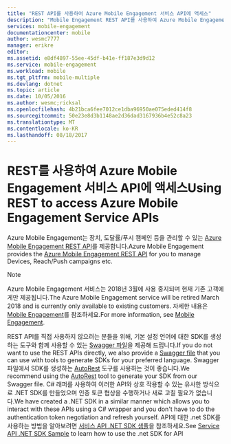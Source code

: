 ```yaml
---
title: "REST API를 사용하여 Azure Mobile Engagement 서비스 API에 액세스"
description: "Mobile Engagement REST API를 사용하여 Azure Mobile Engagement 서비스 API에 액세스하는 방법 설명"
services: mobile-engagement
documentationcenter: mobile
author: wesmc7777
manager: erikre
editor: 
ms.assetid: e8df4897-55ee-45df-b41e-ff187e3d9d12
ms.service: mobile-engagement
ms.workload: mobile
ms.tgt_pltfrm: mobile-multiple
ms.devlang: dotnet
ms.topic: article
ms.date: 10/05/2016
ms.author: wesmc;ricksal
ms.openlocfilehash: 4b21bca6fee7012ce1dba96950ae075eded414f8
ms.sourcegitcommit: 50e23e8d3b1148ae2d36dad3167936b4e52c8a23
ms.translationtype: MT
ms.contentlocale: ko-KR
ms.lasthandoff: 08/18/2017
---
```

# <a name="using-rest-to-access-azure-mobile-engagement-service-apis"></a><span data-ttu-id="f7f38-103">REST를 사용하여 Azure Mobile Engagement 서비스 API에 액세스</span><span class="sxs-lookup"><span data-stu-id="f7f38-103">Using REST to access Azure Mobile Engagement Service APIs</span></span>
<span data-ttu-id="f7f38-104">Azure Mobile Engagement는 장치, 도달률/푸시 캠페인 등을 관리할 수 있는 [Azure Mobile Engagement REST API](https://msdn.microsoft.com/library/azure/mt683754.aspx)를 제공합니다.</span><span class="sxs-lookup"><span data-stu-id="f7f38-104">Azure Mobile Engagement provides the [Azure Mobile Engagement REST API](https://msdn.microsoft.com/library/azure/mt683754.aspx) for you to manage Devices, Reach/Push campaigns etc.</span></span>

> [!NOTE]
> <span data-ttu-id="f7f38-105">Azure Mobile Engagement 서비스는 2018년 3월에 사용 중지되며 현재 기존 고객에게만 제공됩니다.</span><span class="sxs-lookup"><span data-stu-id="f7f38-105">The Azure Mobile Engagement service will be retired March 2018 and is currently only available to existing customers.</span></span> <span data-ttu-id="f7f38-106">자세한 내용은 [Mobile Engagement](https://azure.microsoft.com/en-us/services/mobile-engagement/)를 참조하세요.</span><span class="sxs-lookup"><span data-stu-id="f7f38-106">For more information, see [Mobile Engagement](https://azure.microsoft.com/en-us/services/mobile-engagement/).</span></span>

<span data-ttu-id="f7f38-107">REST API를 직접 사용하지 않으려는 분들을 위해, 기본 설정 언어에 대한 SDK를 생성하는 도구와 함께 사용할 수 있는 [Swagger 파일](https://github.com/Azure/azure-rest-api-specs/blob/master/arm-mobileengagement/2014-12-01/swagger/mobile-engagement.json)을 제공해 드립니다.</span><span class="sxs-lookup"><span data-stu-id="f7f38-107">If you do not want to use the REST APIs directly, we also provide a [Swagger file](https://github.com/Azure/azure-rest-api-specs/blob/master/arm-mobileengagement/2014-12-01/swagger/mobile-engagement.json) that you can use with tools to generate SDKs for your preferred language.</span></span> <span data-ttu-id="f7f38-108">Swagger 파일에서 SDK를 생성하는 [AutoRest](https://github.com/Azure/AutoRest) 도구를 사용하는 것이 좋습니다.</span><span class="sxs-lookup"><span data-stu-id="f7f38-108">We recommend using the [AutoRest](https://github.com/Azure/AutoRest) tool to generate your SDK from our Swagger file.</span></span> <span data-ttu-id="f7f38-109">C# 래퍼를 사용하여 이러한 API와 상호 작용할 수 있는 유사한 방식으로 .NET SDK를 만들었으며 인증 토큰 협상을 수행하거나 새로 고칠 필요가 없습니다.</span><span class="sxs-lookup"><span data-stu-id="f7f38-109">We have created a .NET SDK in a similar manner which allows you to interact with these APIs using a C# wrapper and you don't have to do the authentication token negotiation and refresh yourself.</span></span> <span data-ttu-id="f7f38-110">API에 대한 .net SDK를 사용하는 방법을 알아보려면 [서비스 API .NET SDK 샘플](mobile-engagement-dotnet-sdk-service-api.md)을 참조하세요.</span><span class="sxs-lookup"><span data-stu-id="f7f38-110">See [Service API .NET SDK Sample](mobile-engagement-dotnet-sdk-service-api.md) to learn how to use the .net SDK for API</span></span>
